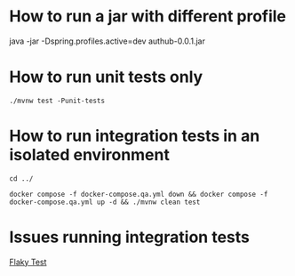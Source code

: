 # How to run a jar with different profile

java -jar -Dspring.profiles.active=dev authub-0.0.1.jar

# How to run unit tests only

``./mvnw test -Punit-tests``

# How to run integration tests in an isolated environment

``cd ../``

``docker compose -f docker-compose.qa.yml down && docker compose -f docker-compose.qa.yml up -d && ./mvnw clean test``

# Issues running integration tests

[Flaky Test](https://www.jetbrains.com/teamcity/ci-cd-guide/concepts/flaky-tests/)